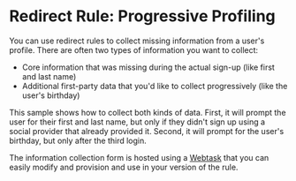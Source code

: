 # Redirect Rule: Progressive Profiling

You can use redirect rules to collect missing information from a user's profile. There are often two types of information you want to collect:
* Core information that was missing during the actual sign-up (like first and last name)
* Additional first-party data that you'd like to collect progressively (like the user's birthday)

This sample shows how to collect both kinds of data. First, it will prompt the user for their first and last name, but only if they didn't sign up using a social provider that already provided it. Second, it will prompt for the user's birthday, but only after the third login.

The information collection form is hosted using a [Webtask](https://webtask.io/) that you can easily modify and provision and use in your version of the rule.
